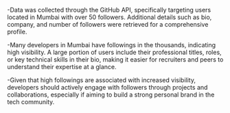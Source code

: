 -Data was collected through the GitHub API, specifically targeting users located in Mumbai with over 50 followers. Additional details such as bio, company, and number of followers were retrieved for a comprehensive profile.

-Many developers in Mumbai have followings in the thousands, indicating high visibility. A large portion of users include their professional titles, roles, or key technical skills in their bio, making it easier for recruiters and peers to understand their expertise at a glance.

-Given that high followings are associated with increased visibility, developers should actively engage with followers through projects and collaborations, especially if aiming to build a strong personal brand in the tech community.
